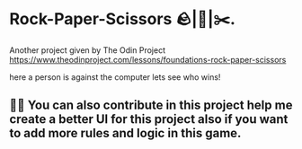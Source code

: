 # Rock-Paper-Scissors 🪨|📃|✂️.
Another project given by The Odin Project https://www.theodinproject.com/lessons/foundations-rock-paper-scissors

here a person is against the computer lets see who wins!

## 💁‍♂️ You can also contribute in this project help me create a better UI for this project also if you want to add more rules and logic in this game.